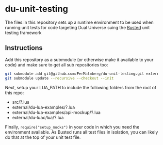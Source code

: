 # du-unit-testing

The files in this repository sets up a runtime environment to be used when running unit tests for code targeting Dual Universe suing the [Busted](https://lunarmodules.github.io/busted) unit testing framework

## Instructions

Add this repository as a submodule (or otherwise make it available to your code) and make sure to get all sub repositories too:

```bash
git submodule add git@github.com:PerMalmberg/du-unit-testing.git external/du-unit-testing
git submodule update --recursive --checkout --init
```

Next, setup your LUA_PATH to include the following folders from the root of this repo:
* src/?.lua
* external/du-lua-examples/?.lua
* external/du-lua-examples/api-mockup/?.lua
* external/du-luac/lua/?.lua

Finally, `require("setup_mocks")` in your code in which you need the environment available. As Busted runs all test files in isolation, you can likely do that at the top of your unit test file.